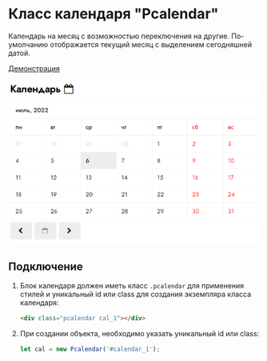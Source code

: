 # Класс календаря "Pcalendar"

Календарь на месяц с возможностью переключения на другие. По-умолчанию отображается текущий месяц с выделением сегодняшней датой.

[Демонстрация](https://mchlv.ru/projects/pcalendar/)

![](images/intro.png)

## Подключение
1. Блок календаря должен иметь класс ```.pcalendar``` для применения стилей и уникальный id или class для создания экземпляра класса календаря:
    ```html
    <div class="pcalendar cal_1"></div>
    ```
2. При создании объекта, необходимо указать уникальный id или class:
    ```javascript
    let cal = new Pcalendar('#calendar_1');
    ```
